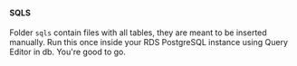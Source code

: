 #### SQLS
Folder `sqls` contain files with all tables, they are meant to be inserted manually.
Run this once inside your RDS PostgreSQL instance using Query Editor in db. You're good to go.
